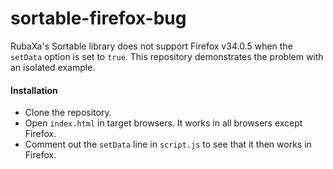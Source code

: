 # sortable-firefox-bug

RubaXa's Sortable library does not support Firefox v34.0.5 when the `setData` option is set to `true`.
This repository demonstrates the problem with an isolated example.

#### Installation

- Clone the repository.
- Open `index.html` in target browsers. It works in all browsers except Firefox.
- Comment out the `setData` line in `script.js` to see that it then works in Firefox.

